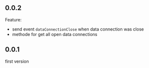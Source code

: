 ## 0.0.2
Feature:

* send event `dataConnectionClose` when data connection was close
* methode for get all open data connections

## 0.0.1
first version